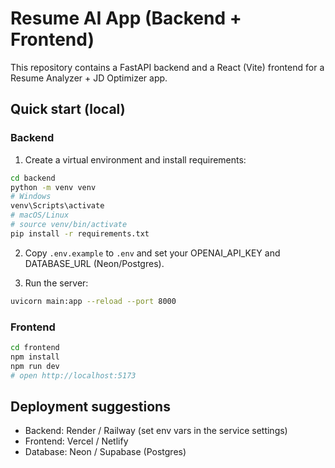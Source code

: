 # Resume AI App (Backend + Frontend)

This repository contains a FastAPI backend and a React (Vite) frontend for a Resume Analyzer + JD Optimizer app.

## Quick start (local)

### Backend
1. Create a virtual environment and install requirements:
```bash
cd backend
python -m venv venv
# Windows
venv\Scripts\activate
# macOS/Linux
# source venv/bin/activate
pip install -r requirements.txt
```

2. Copy `.env.example` to `.env` and set your OPENAI_API_KEY and DATABASE_URL (Neon/Postgres).

3. Run the server:
```bash
uvicorn main:app --reload --port 8000
```

### Frontend
```bash
cd frontend
npm install
npm run dev
# open http://localhost:5173
```

## Deployment suggestions
- Backend: Render / Railway (set env vars in the service settings)
- Frontend: Vercel / Netlify
- Database: Neon / Supabase (Postgres)

